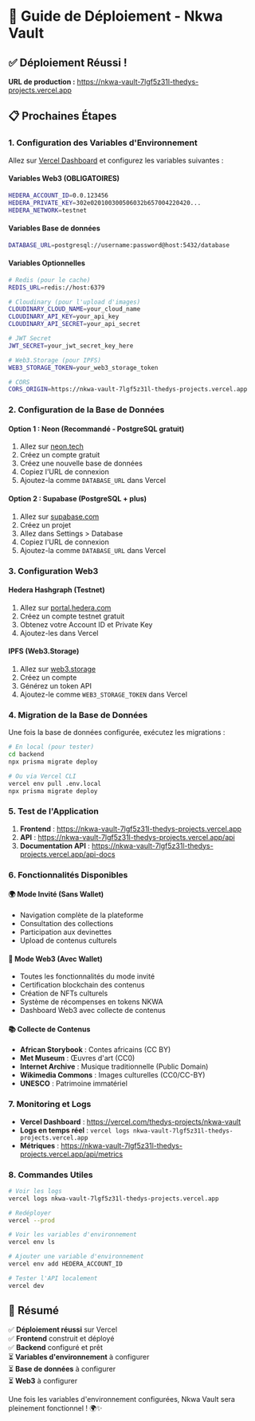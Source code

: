 # 🚀 Guide de Déploiement - Nkwa Vault

## ✅ Déploiement Réussi !

**URL de production :** https://nkwa-vault-7lgf5z31l-thedys-projects.vercel.app

## 📋 Prochaines Étapes

### 1. Configuration des Variables d'Environnement

Allez sur [Vercel Dashboard](https://vercel.com/thedys-projects/nkwa-vault) et configurez les variables suivantes :

#### Variables Web3 (OBLIGATOIRES)
```bash
HEDERA_ACCOUNT_ID=0.0.123456
HEDERA_PRIVATE_KEY=302e020100300506032b657004220420...
HEDERA_NETWORK=testnet
```

#### Variables Base de données
```bash
DATABASE_URL=postgresql://username:password@host:5432/database
```

#### Variables Optionnelles
```bash
# Redis (pour le cache)
REDIS_URL=redis://host:6379

# Cloudinary (pour l'upload d'images)
CLOUDINARY_CLOUD_NAME=your_cloud_name
CLOUDINARY_API_KEY=your_api_key
CLOUDINARY_API_SECRET=your_api_secret

# JWT Secret
JWT_SECRET=your_jwt_secret_key_here

# Web3.Storage (pour IPFS)
WEB3_STORAGE_TOKEN=your_web3_storage_token

# CORS
CORS_ORIGIN=https://nkwa-vault-7lgf5z31l-thedys-projects.vercel.app
```

### 2. Configuration de la Base de Données

#### Option 1 : Neon (Recommandé - PostgreSQL gratuit)
1. Allez sur [neon.tech](https://neon.tech)
2. Créez un compte gratuit
3. Créez une nouvelle base de données
4. Copiez l'URL de connexion
5. Ajoutez-la comme `DATABASE_URL` dans Vercel

#### Option 2 : Supabase (PostgreSQL + plus)
1. Allez sur [supabase.com](https://supabase.com)
2. Créez un projet
3. Allez dans Settings > Database
4. Copiez l'URL de connexion
5. Ajoutez-la comme `DATABASE_URL` dans Vercel

### 3. Configuration Web3

#### Hedera Hashgraph (Testnet)
1. Allez sur [portal.hedera.com](https://portal.hedera.com)
2. Créez un compte testnet gratuit
3. Obtenez votre Account ID et Private Key
4. Ajoutez-les dans Vercel

#### IPFS (Web3.Storage)
1. Allez sur [web3.storage](https://web3.storage)
2. Créez un compte
3. Générez un token API
4. Ajoutez-le comme `WEB3_STORAGE_TOKEN` dans Vercel

### 4. Migration de la Base de Données

Une fois la base de données configurée, exécutez les migrations :

```bash
# En local (pour tester)
cd backend
npx prisma migrate deploy

# Ou via Vercel CLI
vercel env pull .env.local
npx prisma migrate deploy
```

### 5. Test de l'Application

1. **Frontend** : https://nkwa-vault-7lgf5z31l-thedys-projects.vercel.app
2. **API** : https://nkwa-vault-7lgf5z31l-thedys-projects.vercel.app/api
3. **Documentation API** : https://nkwa-vault-7lgf5z31l-thedys-projects.vercel.app/api-docs

### 6. Fonctionnalités Disponibles

#### 🌍 Mode Invité (Sans Wallet)
- Navigation complète de la plateforme
- Consultation des collections
- Participation aux devinettes
- Upload de contenus culturels

#### 🔗 Mode Web3 (Avec Wallet)
- Toutes les fonctionnalités du mode invité
- Certification blockchain des contenus
- Création de NFTs culturels
- Système de récompenses en tokens NKWA
- Dashboard Web3 avec collecte de contenus

#### 📚 Collecte de Contenus
- **African Storybook** : Contes africains (CC BY)
- **Met Museum** : Œuvres d'art (CC0)
- **Internet Archive** : Musique traditionnelle (Public Domain)
- **Wikimedia Commons** : Images culturelles (CC0/CC-BY)
- **UNESCO** : Patrimoine immatériel

### 7. Monitoring et Logs

- **Vercel Dashboard** : https://vercel.com/thedys-projects/nkwa-vault
- **Logs en temps réel** : `vercel logs nkwa-vault-7lgf5z31l-thedys-projects.vercel.app`
- **Métriques** : https://nkwa-vault-7lgf5z31l-thedys-projects.vercel.app/api/metrics

### 8. Commandes Utiles

```bash
# Voir les logs
vercel logs nkwa-vault-7lgf5z31l-thedys-projects.vercel.app

# Redéployer
vercel --prod

# Voir les variables d'environnement
vercel env ls

# Ajouter une variable d'environnement
vercel env add HEDERA_ACCOUNT_ID

# Tester l'API localement
vercel dev
```

## 🎯 Résumé

✅ **Déploiement réussi** sur Vercel  
✅ **Frontend** construit et déployé  
✅ **Backend** configuré et prêt  
⏳ **Variables d'environnement** à configurer  
⏳ **Base de données** à configurer  
⏳ **Web3** à configurer  

Une fois les variables d'environnement configurées, Nkwa Vault sera pleinement fonctionnel ! 🌍✨
